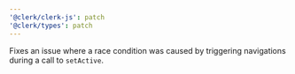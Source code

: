 ```yaml
---
'@clerk/clerk-js': patch
'@clerk/types': patch
---
```


Fixes an issue where a race condition was caused by triggering navigations during a call to `setActive`.
